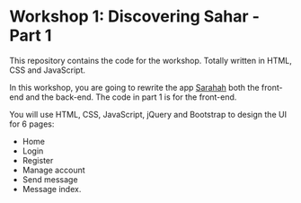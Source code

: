 # Workshop 1: Discovering Sahar - Part 1

This repository contains the code for the workshop. Totally written in HTML, CSS and JavaScript.

In this workshop, you are going to rewrite the app [Sarahah](https://sarahah.com) both the front-end and the back-end. The code in part 1 is for the front-end.

You will use HTML, CSS, JavaScript, jQuery and Bootstrap to design the UI for 6 pages: 
- Home
- Login
- Register
- Manage account
- Send message
- Message index.
